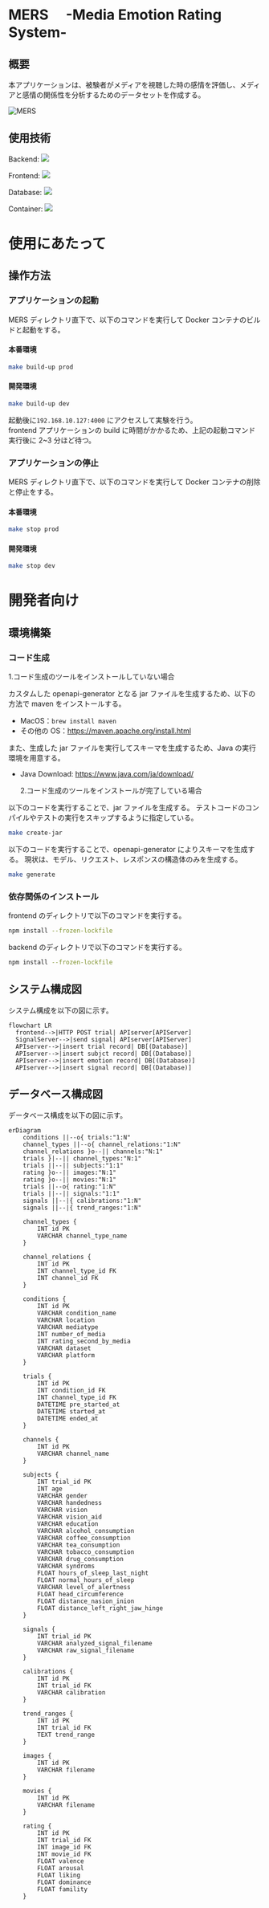 # MERS 　-Media Emotion Rating System-

## 概要

本アプリケーションは、被験者がメディアを視聴した時の感情を評価し、メディアと感情の関係性を分析するためのデータセットを作成する。

![MERS](https://github.com/ISDL-dev/MERS/assets/119837395/c7d5824b-37b0-4a81-a48d-f272b476bb4e)

## 使用技術

Backend: <img src="https://img.shields.io/badge/-Go-76E1FE.svg?logo=go&style=plastic">

Frontend: <img src="https://img.shields.io/badge/-React-61DAFB.svg?logo=react&style=plastic">

Database: <img src="https://img.shields.io/badge/-Mysql-4479A1.svg?logo=mysql&style=plastic">

Container: <img src="https://img.shields.io/badge/-Docker-1488C6.svg?logo=docker&style=plastic">

# 使用にあたって

## 操作方法

### アプリケーションの起動

MERS ディレクトリ直下で、以下のコマンドを実行して Docker コンテナのビルドと起動をする。

#### 本番環境

```bash
make build-up prod
```

#### 開発環境

```bash
make build-up dev
```

起動後に`192.168.10.127:4000` にアクセスして実験を行う。  
frontend アプリケーションの build に時間がかかるため、上記の起動コマンド実行後に 2~3 分ほど待つ。

### アプリケーションの停止

MERS ディレクトリ直下で、以下のコマンドを実行して Docker コンテナの削除と停止をする。

#### 本番環境

```bash
make stop prod
```

#### 開発環境

```bash
make stop dev
```

# 開発者向け

## 環境構築

### コード生成

1.コード生成のツールをインストールしていない場合

カスタムした openapi-generator となる jar ファイルを生成するため、以下の方法で maven をインストールする。

- MacOS：`brew install maven`
- その他の OS：https://maven.apache.org/install.html

また、生成した jar ファイルを実行してスキーマを生成するため、Java の実行環境を用意する。

- Java Download: https://www.java.com/ja/download/

  2.コード生成のツールをインストールが完了している場合

以下のコードを実行することで、jar ファイルを生成する。
テストコードのコンパイルやテストの実行をスキップするように指定している。

```bash
make create-jar
```

以下のコードを実行することで、openapi-generator によりスキーマを生成する。
現状は、モデル、リクエスト、レスポンスの構造体のみを生成する。

```bash
make generate
```

### 依存関係のインストール

frontend のディレクトリで以下のコマンドを実行する。

```bash
npm install --frozen-lockfile
```

backend のディレクトリで以下のコマンドを実行する。

```bash
npm install --frozen-lockfile
```

## システム構成図

システム構成を以下の図に示す。

```mermaid
flowchart LR
  frontend-->|HTTP POST trial| APIserver[APIServer]
  SignalServer-->|send signal| APIserver[APIServer]
  APIserver-->|insert trial record| DB[(Database)]
  APIserver-->|insert subjct record| DB[(Database)]
  APIserver-->|insert emotion record| DB[(Database)]
  APIserver-->|insert signal record| DB[(Database)]
```

## データベース構成図

データベース構成を以下の図に示す。

```mermaid
erDiagram
    conditions ||--o{ trials:"1:N"
    channel_types ||--o{ channel_relations:"1:N"
    channel_relations }o--|| channels:"N:1"
    trials }|--|| channel_types:"N:1"
    trials ||--|| subjects:"1:1"
    rating }o--|| images:"N:1"
    rating }o--|| movies:"N:1"
    trials ||--o{ rating:"1:N"
    trials ||--|| signals:"1:1"
    signals ||--|{ calibrations:"1:N"
    signals ||--|{ trend_ranges:"1:N"

    channel_types {
        INT id PK
        VARCHAR channel_type_name
    }

    channel_relations {
        INT id PK
        INT channel_type_id FK
        INT channel_id FK
    }

    conditions {
        INT id PK
        VARCHAR condition_name
        VARCHAR location
        VARCHAR mediatype
        INT number_of_media
        INT rating_second_by_media
        VARCHAR dataset
        VARCHAR platform
    }

    trials {
        INT id PK
        INT condition_id FK
        INT channel_type_id FK
        DATETIME pre_started_at
        DATETIME started_at
        DATETIME ended_at
    }

    channels {
        INT id PK
        VARCHAR channel_name
    }

    subjects {
        INT trial_id PK
        INT age
        VARCHAR gender
        VARCHAR handedness
        VARCHAR vision
        VARCHAR vision_aid
        VARCHAR education
        VARCHAR alcohol_consumption
        VARCHAR coffee_consumption
        VARCHAR tea_consumption
        VARCHAR tobacco_consumption
        VARCHAR drug_consumption
        VARCHAR syndroms
        FLOAT hours_of_sleep_last_night
        FLOAT normal_hours_of_sleep
        VARCHAR level_of_alertness
        FLOAT head_circumference
        FLOAT distance_nasion_inion
        FLOAT distance_left_right_jaw_hinge
    }

    signals {
        INT trial_id PK
        VARCHAR analyzed_signal_filename
        VARCHAR raw_signal_filename
    }

    calibrations {
        INT id PK
        INT trial_id FK
        VARCHAR calibration
    }

    trend_ranges {
        INT id PK
        INT trial_id FK
        TEXT trend_range
    }

    images {
        INT id PK
        VARCHAR filename
    }

    movies {
        INT id PK
        VARCHAR filename
    }

    rating {
        INT id PK
        INT trial_id FK
        INT image_id FK
        INT movie_id FK
        FLOAT valence
        FLOAT arousal
        FLOAT liking
        FLOAT dominance
        FLOAT famility
    }
```
